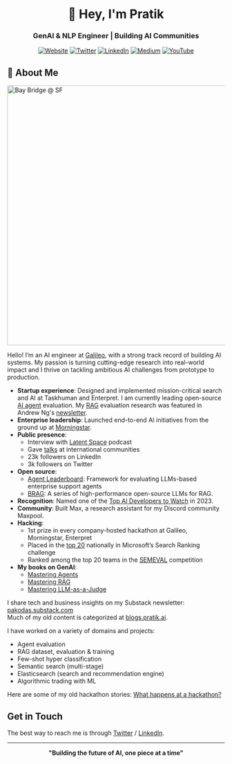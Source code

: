 <div align="center">
  
# 👋 Hey, I'm Pratik
### GenAI & NLP Engineer | Building AI Communities

[![Website](https://img.shields.io/badge/Website-pratik.ai-blue?style=for-the-badge)](https://pratik.ai)
[![Twitter](https://img.shields.io/badge/Twitter-%231DA1F2.svg?style=for-the-badge&logo=Twitter&logoColor=white)](https://twitter.com/ptkbhv)
[![LinkedIn](https://img.shields.io/badge/linkedin-%230077B5.svg?style=for-the-badge&logo=linkedin&logoColor=white)](https://linkedin.com/in/bhavsarpratik)
[![Medium](https://img.shields.io/badge/Medium-12100E?style=for-the-badge&logo=medium&logoColor=white)](https://medium.com/@pratikbhavsar)
[![YouTube](https://img.shields.io/badge/YouTube-%23FF0000.svg?style=for-the-badge&logo=YouTube&logoColor=white)](https://www.youtube.com/playlist?list=PL2H7HbmQHDJW7JmLzMRkZMeNV_wOxdcXi)

</div>

## 🚀 About Me


<img
  src="https://1564160870-files.gitbook.io/~/files/v0/b/gitbook-x-prod.appspot.com/o/spaces%2F-M-rwfgabcetHyJ6ZzSd%2Fuploads%2FAfWzM4jiMCL69DrnBkTw%2FIMG_8665%20Large.jpeg?alt=media&token=2c8147c5-d61e-4842-97c8-cdb6b419ba31"
  alt="Bay Bridge @ SF"
  width="600"
/>


Hello! I’m an AI engineer at [Galileo](https://galileo.ai), with a strong track record of building AI systems. My passion is turning cutting-edge research into real-world impact and I thrive on tackling ambitious AI challenges from prototype to production.

- **Startup experience**: Designed and implemented mission-critical search and AI at Taskhuman and Enterpret. I am currently leading open-source [AI agent](https://huggingface.co/spaces/galileo-ai/agent-leaderboard) evaluation. My [RAG](https://galileo.ai/hallucination-index) evaluation research was featured in Andrew Ng's [newsletter](https://www.deeplearning.ai/the-batch/issue-265/).
- **Enterprise leadership**: Launched end-to-end AI initiatives from the ground up at [Morningstar](https://www.linkedin.com/posts/bhavsarpratik_machinelearning-nlp-artificialintelligence-activity-6462904245736837120-uKzG/).
- **Public presence**:
  - Interview with [Latent Space](https://www.youtube.com/watch?v=Mp0gxUunnWI) podcast
  - Gave [talks](http://talks.pratik.ai) at international communities
  - 23k followers on LinkedIn
  - 3k followers on Twitter
- **Open source**:
  - [Agent Leaderboard](https://huggingface.co/spaces/galileo-ai/agent-leaderboard): Framework for evaluating LLMs-based enterprise support agents
  - [BRAG](https://themaximalists.substack.com/p/brag): A series of high-performance open-source LLMs for RAG.
- **Recognition**: Named one of the [Top AI Developers to Watch](https://cnvrg.io/ai-developers-to-watch-2023-2/) in 2023.
- **Community**: Built Max, a research assistant for my Discord community Maxpool.
- **Hacking**:
  - 1st prize in every company-hosted hackathon at Galileo, Morningstar, Enterpret
  - Placed in the [top 20](https://www.linkedin.com/posts/bhavsarpratik_nlp-microsoft-hackathon-activity-6494085262237360129-AOnb/) nationally in Microsoft’s Search Ranking challenge
  - Ranked among the top 20 teams in the [SEMEVAL](https://scholar.google.com/citations?view_op=view_citation&hl=en&user=1so6x1EAAAAJ&citation_for_view=1so6x1EAAAAJ:d1gkVwhDpl0C) competition
- **My books on GenAI**:
  - [Mastering Agents](https://www.galileo.ai/ebook-mastering-agents)
  - [Mastering RAG](https://www.galileo.ai/mastering-rag)
  - [Mastering LLM-as-a-Judge](https://galileo.ai/mastering-llm-as-a-judge)

I share tech and business insights on my Substack newsletter: [pakodas.substack.com](https://pakodas.substack.com)  
Much of my old content is categorized at [blogs.pratik.ai](http://blogs.pratik.ai/).

I have worked on a variety of domains and projects:

- Agent evaluation
- RAG dataset, evaluation & training
- Few-shot hyper classification
- Semantic search (multi-stage)
- Elasticsearch (search and recommendation engine)
- Algorithmic trading with ML

Here are some of my old hackathon stories: [What happens at a hackathon?](https://www.quora.com/What-happens-at-a-hackathon/answer/Pratik-Bhavsar)

## Get in Touch

The best way to reach me is through [Twitter](https://twitter.com/ptkbhv) / [LinkedIn](https://linkedin.com/in/bhavsarpratik).

---

<div align="center">

**"Building the future of AI, one piece at a time"**

</div>
